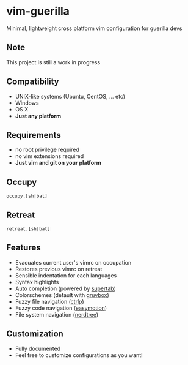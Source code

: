 # vim-guerilla
Minimal, lightweight cross platform vim configuration for guerilla devs

## Note
This project is still a work in progress


## Compatibility
- UNIX-like systems (Ubuntu, CentOS, ... etc)
- Windows
- OS X
- **Just any platform**

## Requirements
- no root privilege required
- no vim extensions required
- **Just vim and git on your platform**


## Occupy

`occupy.[sh|bat]`

## Retreat

`retreat.[sh|bat]`


## Features
- Evacuates current user's vimrc on occupation
- Restores previous vimrc on retreat
- Sensible indentation for each languages
- Syntax highlights
- Auto completion (powered by [supertab])
- Colorschemes (default with [gruvbox])
- Fuzzy file navigation ([ctrlp])
- Fuzzy code navigation ([easymotion])
- File system navigation ([nerdtree])

## Customization
- Fully documented
- Feel free to customize configurations as you want!


[gruvbox]: https://github.com/morhetz/gruvbox
[supertab]: https://github.com/ervandew/supertab
[ctrlp]: https://github.com/kien/ctrlp.vim
[easymotion]: https://github.com/easymotion/vim-easymotion
[nerdtree]: https://github.com/scrooloose/nerdtree
